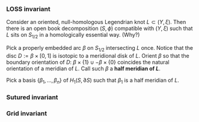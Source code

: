 ### LOSS invariant
Consider an oriented, null-homologous Legendrian knot $L \subset (Y,\xi)$. Then there is an open book decomposition  $(S,\phi)$ compatible with $(Y,\xi)$ such that $L$ sits on $S_{1/2}$ in a homologically essential way. (Why?)

Pick a properly embedded arc $\beta$ on $S_{1/2}$ intersecting $L$ once. Notice that the disc $D := \beta \times [0,1]$ is isotopic to a meridional disk of $L$. Orient $\beta$ so that the boundary orientation of $D$: $\beta \times \{1\} \cup -\beta \times \{0\}$ coincides the natural orientation of a meridian of $L$.  Call such $\beta$ a **half meridian of $L$**.

Pick a basis $\{\beta_1,...,\beta_n\}$ of $H_1(S, \partial S)$ such that $\beta_1$ is a half meridian of $L$. 

### Sutured invariant

### Grid invariant

<!--stackedit_data:
eyJoaXN0b3J5IjpbMTcyNDIyNTA4MywtNDkyNjUxMTkxLDExOT
g4MzcwNTUsMjAyMzQwMDg2OCwtMjEyNTkwODUxMiw3NzI4NTM1
ODQsMTM2ODQwMzQzMiwtMTg4MTgzNzEyOSwxNDM2ODU4NzU0LD
czNjk5Mjg0NF19
-->